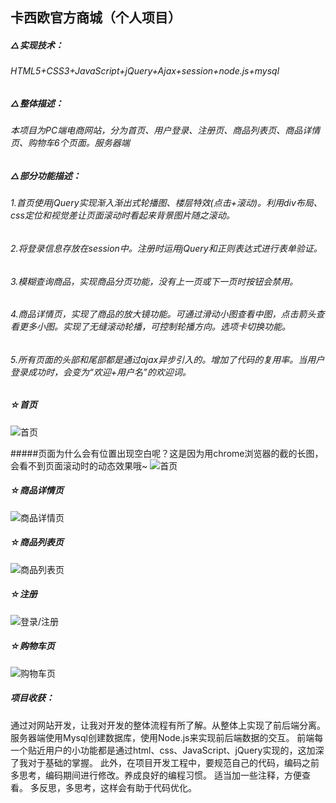## 卡西欧官方商城（个人项目）
##### △实现技术：
###### HTML5+CSS3+JavaScript+jQuery+Ajax+session+node.js+mysql
##### △整体描述：
###### 本项目为PC端电商网站，分为首页、用户登录、注册页、商品列表页、商品详情页、购物车6个页面。服务器端
##### △部分功能描述：
######  1.首页使用jQuery实现渐入渐出式轮播图、楼层特效(点击+滚动)。利用div布局、css定位和视觉差让页面滚动时看起来背景图片随之滚动。
######  2.将登录信息存放在session中。注册时运用jQuery和正则表达式进行表单验证。
######  3.模糊查询商品，实现商品分页功能，没有上一页或下一页时按钮会禁用。
######  4.商品详情页，实现了商品的放大镜功能。可通过滑动小图查看中图，点击箭头查看更多小图。实现了无缝滚动轮播，可控制轮播方向。选项卡切换功能。
######  5.所有页面的头部和尾部都是通过ajax异步引入的。增加了代码的复用率。当用户登录成功时，会变为“欢迎+用户名”的欢迎词。

##### ☆首页
![首页](https://github.com/Winona6/ProjectView/blob/master/index.png "首页")

#####页面为什么会有位置出现空白呢？这是因为用chrome浏览器的截的长图，会看不到页面滚动时的动态效果哦~
![首页](https://github.com/Winona6/ProjectView/blob/master/index1.png "首页")
##### ☆商品详情页
![商品详情页](https://github.com/Winona6/ProjectView/blob/master/product_detail.png "商品详情页")
##### ☆商品列表页
![商品列表页](https://github.com/Winona6/ProjectView/blob/master/projects.png "商品列表页")
##### ☆注册
![登录/注册](https://github.com/Winona6/ProjectView/blob/master/register.png "登录/注册")
##### ☆购物车页
![购物车页](https://github.com/Winona6/ProjectView/blob/master/shoppingcart.png "购物车页")

##### 项目收获：
通过对网站开发，让我对开发的整体流程有所了解。从整体上实现了前后端分离。服务器端使用Mysql创建数据库，使用Node.js来实现前后端数据的交互。
前端每一个贴近用户的小功能都是通过html、css、JavaScript、jQuery实现的，这加深了我对于基础的掌握。
此外，在项目开发工程中，要规范自己的代码，编码之前多思考，编码期间进行修改。养成良好的编程习惯。
适当加一些注释，方便查看。 多反思，多思考，这样会有助于代码优化。
